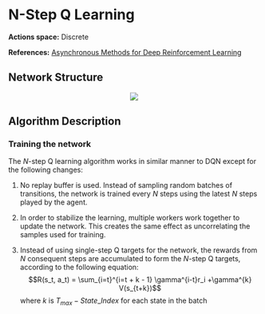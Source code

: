 # N-Step Q Learning

**Actions space:** Discrete

**References:** [Asynchronous Methods for Deep Reinforcement Learning](https://arxiv.org/abs/1602.01783)

## Network Structure

<p style="text-align: center;">

<img src="..\..\design_imgs\dqn.png">

</p>



## Algorithm Description

### Training the network

The $N$-step Q learning algorithm works in similar manner to DQN except for the following changes:

1. No replay buffer is used. Instead of sampling random batches of transitions, the network is trained every $N$ steps using the latest $N$ steps played by the agent.

2. In order to stabilize the learning, multiple workers work together to update the network. This creates the same effect as uncorrelating the samples used for training.

3. Instead of using single-step Q targets for the network, the rewards from $N$ consequent steps are accumulated to form the $N$-step Q targets, according to the following equation: 
$$R(s_t, a_t) = \sum_{i=t}^{i=t + k - 1} \gamma^{i-t}r_i +\gamma^{k} V(s_{t+k})$$
where $k$ is $T_{max} - State\_Index$ for each state in the batch

